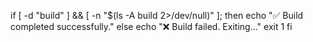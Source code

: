 if [ -d "build" ] && [ -n "$(ls -A build 2>/dev/null)" ]; then
echo "✅ Build completed successfully."
else
echo "❌ Build failed. Exiting..."
exit 1
fi
